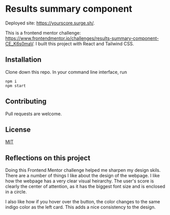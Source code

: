 # Results summary component

Deployed site: https://yourscore.surge.sh/.

This is a frontend mentor challenge: https://www.frontendmentor.io/challenges/results-summary-component-CE_K6s0maV. I built this project with React and Tailwind CSS.

## Installation

Clone down this repo. In your command line interface, run

```
npm i
npm start
```

## Contributing

Pull requests are welcome.

## License

[MIT](https://choosealicense.com/licenses/mit/)

## Reflections on this project

Doing this Frontend Mentor challenge helped me sharpen my design skils. There are a number of things I like about the design of the webpage. I like how the webpage has a very clear visual heirarchy. The user's score is clearly the center of attention, as it has the biggest font size and is enclosed in a circle.

I also like how if you hover over the button, the color changes to the same indigo color as the left card. This adds a nice consistency to the design.



